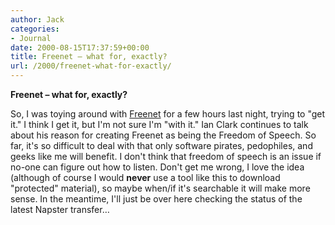 ```yaml
---
author: Jack
categories:
- Journal
date: 2000-08-15T17:37:59+00:00
title: Freenet – what for, exactly?
url: /2000/freenet-what-for-exactly/
---
```


**Freenet &#8211; what for, exactly?**

So, I was toying around with [Freenet][1] for a few hours last night, trying to "get it." I think I get it, but I'm not sure I'm "with it." Ian Clark continues to talk about his reason for creating Freenet as being the Freedom of Speech. So far, it's so difficult to deal with that only software pirates, pedophiles, and geeks like me will benefit. I don't think that freedom of speech is an issue if no-one can figure out how to listen. Don't get me wrong, I love the idea (although of course I would **never** use a tool like this to download "protected" material), so maybe when/if it's searchable it will make more sense. In the meantime, I'll just be over here checking the status of the latest Napster transfer&#8230;

 [1]: http://freenet.sourceforge.net